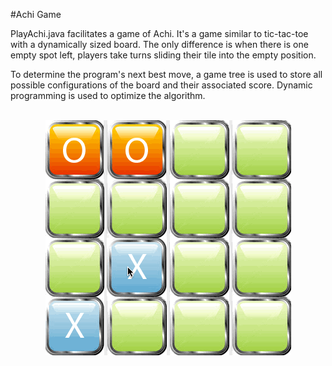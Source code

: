 #Achi Game

PlayAchi.java facilitates a game of Achi. It's a game similar to tic-tac-toe with a dynamically sized board. The only difference is when there is one empty spot left, players take turns sliding their tile into the empty position. 

To determine the program's next best move, a game tree is used to store all possible configurations of the board and their associated score. Dynamic programming is used to optimize the algorithm. 

<p align="center">
  <br>
  <img loop=infinite src="https://github.com/amy-wang/Achi-Game/blob/master/AchiGame.gif"/>
  <br>
</p>
